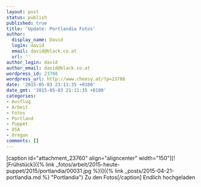 ```yaml
---
layout: post
status: publish
published: true
title: 'Update: Portlandia Fotos'
author:
  display_name: David
  login: david
  email: david@black.co.at
  url: ''
author_login: david
author_email: david@black.co.at
wordpress_id: 23788
wordpress_url: http://www.cheesy.at/?p=23788
date: '2015-05-03 23:11:35 +0100'
date_gmt: '2015-05-03 21:11:35 +0100'
categories:
- Ausflug
- Arbeit
- Fotos
- Portland
- Puppet
- USA
- Oregon
comments: []
---
```

[caption id="attachment\_23760" align="aligncenter" width="150"][![Frühstück]({% link _fotos/arbeit/2015-heute-puppet/2015/portlandia/00031.jpg %})]({% link _posts/2015-04-21-portlandia.md %} "Portlandia") Zu den Fotos[/caption]
Endlich hochgeladen
